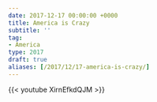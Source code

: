 ```yaml
---
date: 2017-12-17 00:00:00 +0000
title: America is Crazy
subtitle: ''
tag:
- America
type: 2017
draft: true
aliases: [/2017/12/17-america-is-crazy/]
---
```


{{< youtube XirnEfkdQJM >}}

